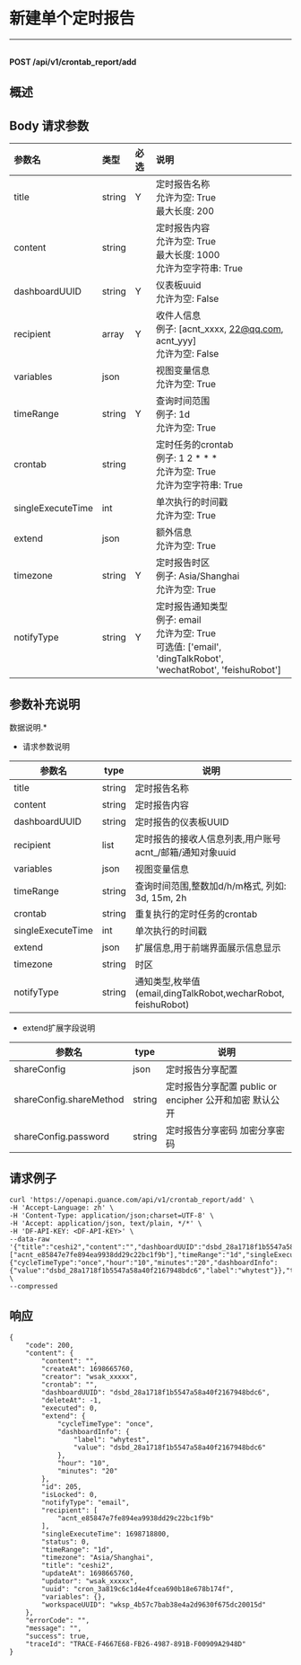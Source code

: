 # 新建单个定时报告

---

<br />**POST /api/v1/crontab_report/add**

## 概述




## Body 请求参数

| 参数名        | 类型     | 必选   | 说明              |
|:-----------|:-------|:-----|:----------------|
| title | string | Y | 定时报告名称<br>允许为空: True <br>最大长度: 200 <br> |
| content | string |  | 定时报告内容<br>允许为空: True <br>最大长度: 1000 <br>允许为空字符串: True <br> |
| dashboardUUID | string | Y | 仪表板uuid<br>允许为空: False <br> |
| recipient | array | Y | 收件人信息<br>例子: [acnt_xxxx, 22@qq.com, acnt_yyy] <br>允许为空: False <br> |
| variables | json |  | 视图变量信息<br>允许为空: True <br> |
| timeRange | string | Y | 查询时间范围<br>例子: 1d <br>允许为空: True <br> |
| crontab | string |  | 定时任务的crontab<br>例子: 1 2 * * * <br>允许为空: True <br>允许为空字符串: True <br> |
| singleExecuteTime | int |  | 单次执行的时间戳<br>允许为空: True <br> |
| extend | json |  | 额外信息<br>允许为空: True <br> |
| timezone | string | Y | 定时报告时区<br>例子: Asia/Shanghai <br>允许为空: True <br> |
| notifyType | string | Y | 定时报告通知类型<br>例子: email <br>允许为空: True <br>可选值: ['email', 'dingTalkRobot', 'wechatRobot', 'feishuRobot'] <br> |

## 参数补充说明


数据说明.*

- 请求参数说明

| 参数名           | type | 说明                                                 |
| ---------------- | ---- | ---------------------------------------------------- |
| title       | string | 定时报告名称 |
| content             | string | 定时报告内容                                                 |
| dashboardUUID       | string  | 定时报告的仪表板UUID     |
| recipient            | list  | 定时报告的接收人信息列表,用户账号acnt_/邮箱/通知对象uuid                                         |
| variables            | json  | 视图变量信息                                         |
| timeRange            | string  | 查询时间范围,整数加d/h/m格式, 列如: 3d, 15m, 2h                                       |
| crontab            | string  | 重复执行的定时任务的crontab                                         |
| singleExecuteTime            | int  | 单次执行的时间戳                                         |
| extend            | json  | 扩展信息,用于前端界面展示信息显示                                         |
| timezone            | string  | 时区                                         |
| notifyType            | string  | 通知类型,枚举值(email,dingTalkRobot,wecharRobot, feishuRobot)                                         |

- extend扩展字段说明

| 参数名           | type | 说明                                                 |
| ---------------- | ---- | ---------------------------------------------------- |
| shareConfig       | json | 定时报告分享配置 |    ｜
| shareConfig.shareMethod  | string | 定时报告分享配置  public or encipher 公开和加密 默认公开                           |
| shareConfig.password     | string | 定时报告分享密码  加密分享密码                         |




## 请求例子
```shell
curl 'https://openapi.guance.com/api/v1/crontab_report/add' \
-H 'Accept-Language: zh' \
-H 'Content-Type: application/json;charset=UTF-8' \
-H 'Accept: application/json, text/plain, */*' \
-H 'DF-API-KEY: <DF-API-KEY>' \
--data-raw '{"title":"ceshi2","content":"","dashboardUUID":"dsbd_28a1718f1b5547a58a40f2167948bdc6","recipient":["acnt_e85847e7fe894ea9938dd29c22bc1f9b"],"timeRange":"1d","singleExecuteTime":1698718800,"crontab":"","extend":{"cycleTimeType":"once","hour":"10","minutes":"20","dashboardInfo":{"value":"dsbd_28a1718f1b5547a58a40f2167948bdc6","label":"whytest"}},"timezone":"Asia/Shanghai","notifyType":"email"}' \
--compressed
```




## 响应
```shell
{
    "code": 200,
    "content": {
        "content": "",
        "createAt": 1698665760,
        "creator": "wsak_xxxxx",
        "crontab": "",
        "dashboardUUID": "dsbd_28a1718f1b5547a58a40f2167948bdc6",
        "deleteAt": -1,
        "executed": 0,
        "extend": {
            "cycleTimeType": "once",
            "dashboardInfo": {
                "label": "whytest",
                "value": "dsbd_28a1718f1b5547a58a40f2167948bdc6"
            },
            "hour": "10",
            "minutes": "20"
        },
        "id": 205,
        "isLocked": 0,
        "notifyType": "email",
        "recipient": [
            "acnt_e85847e7fe894ea9938dd29c22bc1f9b"
        ],
        "singleExecuteTime": 1698718800,
        "status": 0,
        "timeRange": "1d",
        "timezone": "Asia/Shanghai",
        "title": "ceshi2",
        "updateAt": 1698665760,
        "updator": "wsak_xxxxx",
        "uuid": "cron_3a819c6c1d4e4fcea690b18e678b174f",
        "variables": {},
        "workspaceUUID": "wksp_4b57c7bab38e4a2d9630f675dc20015d"
    },
    "errorCode": "",
    "message": "",
    "success": true,
    "traceId": "TRACE-F4667E68-FB26-4987-891B-F00909A2948D"
} 
```




